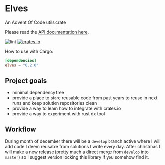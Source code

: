 # Elves

An Advent Of Code utils crate

Please read the [API documentation here](https://docs.rs/elves/).

![lint](https://github.com/janezicmatej/elves/actions/workflows/lint.yml/badge.svg)
[![crates.io](https://img.shields.io/crates/v/elves.svg)](https://crates.io/crates/elves)

How to use with Cargo:

```toml
[dependencies]
elves = "0.2.0"
```

## Project goals

- minimal dependency tree
- provide a place to store reusable code from past years to reuse in next runs and keep solution repositories clean
- provide a way to learn how to integrate with crates.io
- provide a way to experiment with rust dx tool

## Workflow

During month of december there will be a `develop` branch active where I will add code I deem reusable from solutions I write every day. After christmas I will make a new release (pretty much a direct merge from `develop` into `master`) so I suggest version locking this library if you somehow find it.
